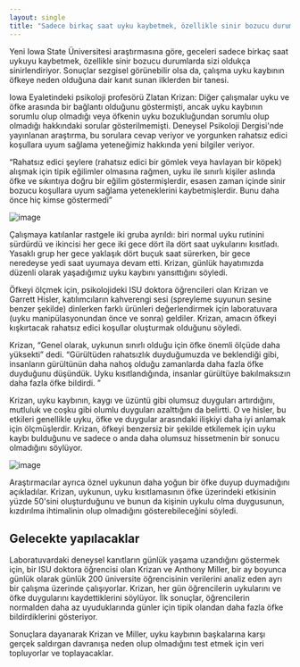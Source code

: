 ```yaml
---
layout: single
title: "Sadece birkaç saat uyku kaybetmek, özellikle sinir bozucu durumlarda sizi oldukça sinirlendiriyor"
---
```

Yeni Iowa State Üniversitesi araştırmasına göre, geceleri sadece birkaç saat uykuyu kaybetmek, özellikle sinir bozucu durumlarda sizi oldukça sinirlendiriyor. Sonuçlar sezgisel görünebilir olsa da, çalışma uyku kaybının öfkeye neden olduğuna dair kanıt sunan ilklerden bir tanesi.

Iowa Eyaletindeki psikoloji profesörü Zlatan Krizan: Diğer çalışmalar uyku ve öfke arasında bir bağlantı olduğunu göstermişti, ancak uyku kaybının sorumlu olup olmadığı veya öfkenin uyku bozukluğundan sorumlu olup olmadığı hakkındaki sorular gösterilmemişti. Deneysel Psikoloji Dergisi'nde yayınlanan araştırma, bu sorulara cevap veriyor ve yorgunken rahatsız edici koşullara uyum sağlama yeteneğimiz hakkında yeni bilgiler veriyor.

“Rahatsız edici şeylere (rahatsız edici bir gömlek veya havlayan bir köpek) alışmak için tipik eğilimler olmasına rağmen, uyku ile sınırlı kişiler aslında öfke ve sıkıntıya doğru bir eğilim göstermişlerdir, esasen zaman içinde sinir bozucu koşullara uyum sağlama yeteneklerini kaybetmişlerdir. Bunu daha önce hiç kimse göstermedi”

![image](https://media.tenor.com/images/7b744526a279e76897673300ecf64e90/tenor.gif)

Çalışmaya katılanlar rastgele iki gruba ayrıldı: biri normal uyku rutinini sürdürdü ve ikincisi her gece iki gece dört ila dört saat uykularını kısıtladı. Yasaklı grup her gece yaklaşık dört buçuk saat sürerken, bir gece neredeyse yedi saat uyumaya devam etti. Krizan, günlük hayatımızda düzenli olarak yaşadığımız uyku kaybını yansıttığını söyledi.

<script async src="//pagead2.googlesyndication.com/pagead/js/adsbygoogle.js"></script>
<ins class="adsbygoogle"
     style="display:block; text-align:center;"
     data-ad-layout="in-article"
     data-ad-format="fluid"
     data-ad-client="ca-pub-7868661326160958"
     data-ad-slot="3072558811"></ins>
<script>
     (adsbygoogle = window.adsbygoogle || []).push({});
</script>

Öfkeyi ölçmek için, psikolojideki ISU doktora öğrencileri olan Krizan ve Garrett Hisler, katılımcıların kahverengi sesi (spreyleme suyunun sesine benzer şekilde) dinlerken farklı ürünleri değerlendirmek için laboratuvara (uyku manipülasyonundan önce ve sonra) geldiler. Krizan, amacın öfkeyi kışkırtacak rahatsız edici koşullar oluşturmak olduğunu söyledi.

Krizan, “Genel olarak, uykunun sınırlı olduğu için öfke önemli ölçüde daha yüksekti” dedi. “Gürültüden rahatsızlık duyduğumuzda ve beklendiği gibi, insanların gürültünün daha nahoş olduğu zamanlarda daha fazla öfke duyduğunu düşündük. Uyku kısıtlandığında, insanlar gürültüye bakılmaksızın daha fazla öfke bildirdi. ”

Krizan, uyku kaybının, kaygı ve üzüntü gibi olumsuz duyguları artırdığını, mutluluk ve coşku gibi olumlu duyguları azalttığını da belirtti. O ve hisler, bu etkileri genellikle uyku, öfke ve duygular arasındaki ilişkiyi daha iyi anlamak için ölçmüşlerdir. Krizan, öfkeyi benzersiz bir şekilde etkilemek için uyku kaybı bulduğunu ve sadece o anda daha olumsuz hissetmenin bir sonucu olmadığını söylüyor.

<script async src="//pagead2.googlesyndication.com/pagead/js/adsbygoogle.js"></script>
<ins class="adsbygoogle"
     style="display:block; text-align:center;"
     data-ad-layout="in-article"
     data-ad-format="fluid"
     data-ad-client="ca-pub-7868661326160958"
     data-ad-slot="3072558811"></ins>
<script>
     (adsbygoogle = window.adsbygoogle || []).push({});
</script>

![image](https://media.tenor.com/images/27c19e33a77ef953315431db3089b672/tenor.gif)

Araştırmacılar ayrıca öznel uykunun daha yoğun bir öfke duyup duymadığını açıkladılar. Krizan, uykunun, uyku kısıtlamasının öfke üzerindeki etkisinin yüzde 50'sini oluşturduğunu ve bunun da kişinin uykulu olma duygusunun, kızdırılma ihtimalinin olup olmadığını gösterebileceğini söyledi.

Gelecekte yapılacaklar
-
Laboratuvardaki deneysel kanıtların günlük yaşama uzandığını göstermek için, bir ISU doktora öğrencisi olan Krizan ve Anthony Miller, bir ay boyunca günlük olarak günlük 200 üniversite öğrencisinin verilerini analiz eden ayrı bir çalışma üzerinde çalışıyorlar. Krizan, her gün öğrencilerin uykularını ve öfke duygularını kaydettiklerini söylüyor. İlk sonuçlar, öğrencilerin normalden daha az uyuduklarında günler için tipik olandan daha fazla öfke bildirdiklerini gösteriyor.

Sonuçlara dayanarak Krizan ve Miller, uyku kaybının başkalarına karşı gerçek saldırgan davranışa neden olup olmadığını test etmek için veri topluyorlar ve toplayacaklar.
